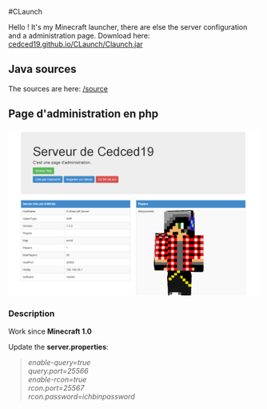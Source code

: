 #CLaunch

Hello ! It's my Minecraft launcher, there are else the server configuration and a administration page.
Download here: [cedced19.github.io/CLaunch/Claunch.jar](http://cedced19.github.io/CLaunch/CLaunch.jar)

## Java sources

The sources are here: [/source](https://github.com/cedced19/CLaunch/tree/gh-pages/source)


## Page d'administration en php

![](admin/demo.png)

### Description
Work since **Minecraft 1.0**

Update the **server.properties**:

> *enable-query=true*  
> *query.port=25566*  
> *enable-rcon=true*  
> *rcon.port=25567*  
> *rcon.password=ichbinpassword*  

